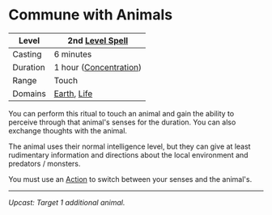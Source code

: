 # Commune with Animals

| Level    | 2nd [Level Spell](../../../Spell%20Level.md)                                         |
| -------- | ------------------------------------------------------------------------------------ |
| Casting  | 6 minutes                                                                            |
| Duration | 1 hour ([Concentration](../../../Concentration.md))                                  |
| Range    | Touch                                                                                |
| Domains  | [Earth](../../../Spell%20Domains/Earth.md), [Life](../../../Spell%20Domains/Life.md) |

You can perform this ritual to touch an animal and gain the ability to perceive through that animal's senses for the duration. You can also exchange thoughts with the animal. 

The animal uses their normal intelligence level, but they can give at least rudimentary information and directions about the local environment and predators / monsters.

You must use an [Action](../../../../Game%20Procedures/Action.md) to switch between your senses and the animal's.

---
*Upcast: Target 1 additional animal.*
